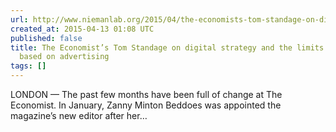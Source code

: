 ```yaml
---
url: http://www.niemanlab.org/2015/04/the-economists-tom-standage-on-digital-strategy-and-the-limits-of-a-model-based-on-advertising/
created_at: 2015-04-13 01:08 UTC
published: false
title: The Economist’s Tom Standage on digital strategy and the limits of a model
  based on advertising
tags: []
---
```


LONDON — The past few months have been full of change at The Economist. In January, Zanny Minton Beddoes was appointed the magazine’s new editor after her…
